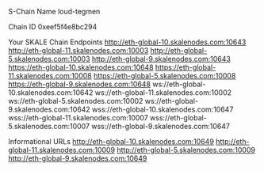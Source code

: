 S-Chain Name
loud-tegmen
 
Chain ID
0xeef5f4e8bc294
 
Your SKALE Chain Endpoints
http://eth-global-10.skalenodes.com:10643
http://eth-global-11.skalenodes.com:10003
http://eth-global-5.skalenodes.com:10003
http://eth-global-9.skalenodes.com:10643
https://eth-global-10.skalenodes.com:10648
https://eth-global-11.skalenodes.com:10008
https://eth-global-5.skalenodes.com:10008
https://eth-global-9.skalenodes.com:10648
ws://eth-global-10.skalenodes.com:10642
ws://eth-global-11.skalenodes.com:10002
ws://eth-global-5.skalenodes.com:10002
ws://eth-global-9.skalenodes.com:10642
wss://eth-global-10.skalenodes.com:10647
wss://eth-global-11.skalenodes.com:10007
wss://eth-global-5.skalenodes.com:10007
wss://eth-global-9.skalenodes.com:10647
 
Informational URLs
http://eth-global-10.skalenodes.com:10649
http://eth-global-11.skalenodes.com:10009
http://eth-global-5.skalenodes.com:10009
http://eth-global-9.skalenodes.com:10649

